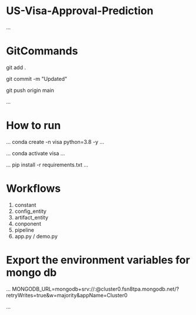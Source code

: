 # US-Visa-Approval-Prediction

...
#  GitCommands
git add .

git commit -m "Updated"

git push origin main

...
# How to run   
...
conda create -n visa python=3.8 -y
...  

...
conda activate visa
...

...
pip install -r requirements.txt
...     

# Workflows

1. constant
2. config_entity
3. artifact_entity
4. conponent
5. pipeline
6. app.py / demo.py

# Export the environment variables for mongo db

...
  MONGODB_URL=mongodb+srv://:@cluster0.fsn8tpa.mongodb.net/?retryWrites=true&w=majority&appName=Cluster0

...